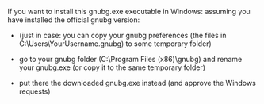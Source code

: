 If you want to install this gnubg.exe executable in Windows: assuming you have installed the official gnubg version:

- (just in case: you can copy your gnubg preferences (the files in C:\Users\YourUsername\.gnubg) to some temporary folder)

- go to your gnubg folder (C:\Program Files (x86)\gnubg) and rename your gnubg.exe (or copy it to the same temporary folder)

- put there the downloaded gnubg.exe instead (and approve the Windows requests)